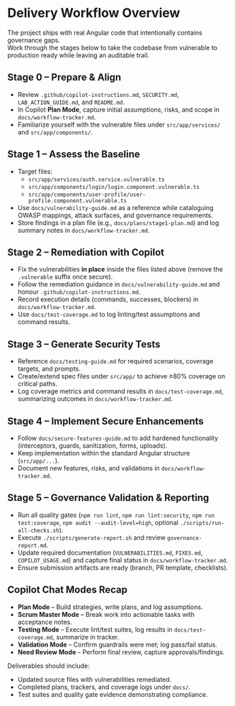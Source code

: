 # Delivery Workflow Overview

The project ships with real Angular code that intentionally contains governance gaps.  
Work through the stages below to take the codebase from vulnerable to production ready while leaving an auditable trail.

## Stage 0 – Prepare & Align
- Review `.github/copilot-instructions.md`, `SECURITY.md`, `LAB_ACTION_GUIDE.md`, and `README.md`.
- In Copilot **Plan Mode**, capture initial assumptions, risks, and scope in `docs/workflow-tracker.md`.
- Familiarize yourself with the vulnerable files under `src/app/services/` and `src/app/components/`.

## Stage 1 – Assess the Baseline
- Target files:
  - `src/app/services/auth.service.vulnerable.ts`
  - `src/app/components/login/login.component.vulnerable.ts`
  - `src/app/components/user-profile/user-profile.component.vulnerable.ts`
- Use `docs/vulnerability-guide.md` as a reference while cataloguing OWASP mappings, attack surfaces, and governance requirements.
- Store findings in a plan file (e.g., `docs/plans/stage1-plan.md`) and log summary notes in `docs/workflow-tracker.md`.

## Stage 2 – Remediation with Copilot
- Fix the vulnerabilities **in place** inside the files listed above (remove the `.vulnerable` suffix once secure).
- Follow the remediation guidance in `docs/vulnerability-guide.md` and honour `.github/copilot-instructions.md`.
- Record execution details (commands, successes, blockers) in `docs/workflow-tracker.md`.
- Use `docs/test-coverage.md` to log linting/test assumptions and command results.

## Stage 3 – Generate Security Tests
- Reference `docs/testing-guide.md` for required scenarios, coverage targets, and prompts.
- Create/extend spec files under `src/app/` to achieve ≥80% coverage on critical paths.
- Log coverage metrics and command results in `docs/test-coverage.md`, summarizing outcomes in `docs/workflow-tracker.md`.

## Stage 4 – Implement Secure Enhancements
- Follow `docs/secure-features-guide.md` to add hardened functionality (interceptors, guards, sanitization, forms, uploads).
- Keep implementation within the standard Angular structure (`src/app/...`).
- Document new features, risks, and validations in `docs/workflow-tracker.md`.

## Stage 5 – Governance Validation & Reporting
- Run all quality gates (`npm run lint`, `npm run lint:security`, `npm run test:coverage`, `npm audit --audit-level=high`, optional `./scripts/run-all-checks.sh`).
- Execute `./scripts/generate-report.sh` and review `governance-report.md`.
- Update required documentation (`VULNERABILITIES.md`, `FIXES.md`, `COPILOT_USAGE.md`) and capture final status in `docs/workflow-tracker.md`.
- Ensure submission artifacts are ready (branch, PR template, checklists).

## Copilot Chat Modes Recap
- **Plan Mode** – Build strategies, write plans, and log assumptions.
- **Scrum Master Mode** – Break work into actionable tasks with acceptance notes.
- **Testing Mode** – Execute lint/test suites, log results in `docs/test-coverage.md`, summarize in tracker.
- **Validation Mode** – Confirm guardrails were met; log pass/fail status.
- **Need Review Mode** – Perform final review, capture approvals/findings.

Deliverables should include:
- Updated source files with vulnerabilities remediated.
- Completed plans, trackers, and coverage logs under `docs/`.
- Test suites and quality gate evidence demonstrating compliance.
